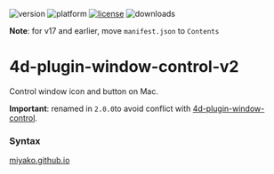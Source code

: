 ![version](https://img.shields.io/badge/version-18%2B-EB8E5F)
![platform](https://img.shields.io/static/v1?label=platform&message=mac-intel%20|%20mac-arm&color=blue)
[![license](https://img.shields.io/github/license/miyako/4d-plugin-window-control-v2)](LICENSE)
![downloads](https://img.shields.io/github/downloads/miyako/4d-plugin-window-control-v2/total)

**Note**: for v17 and earlier, move `manifest.json` to `Contents`

# 4d-plugin-window-control-v2
Control window icon and button on Mac.

**Important**: renamed in ``2.0.0``to avoid conflict with [4d-plugin-window-control](https://github.com/miyako/4d-plugin-window-control).

### Syntax

[miyako.github.io](https://miyako.github.io/2019/10/01/4d-plugin-window-control-v2)
